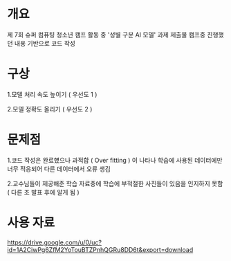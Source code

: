# 개요
제 7회 슈퍼 컴퓨팅 청소년 캠프 활동 중 '성별 구분 AI 모델' 과제 제출물
캠프중 진행했던 내용 기반으로 코드 작성


# 구상
1.모델 처리 속도 높이기 ( 우선도 1 )

2.모델 정확도 올리기 ( 우선도 2 )


# 문제점
1.코드 작성은 완료헀으나 과적합 ( Over fitting ) 이 나타나 학습에 사용된 데이터에만 너무 적응되어 다른 데이터에서 오류 생김

2.교수님들이 제공해준 학습 자료중에 학습에 부적절한 사진들이 있음을 인지하지 못함 ( 다른 조 발표 후에 알게 됨 )


# 사용 자료
https://drive.google.com/u/0/uc?id=1A2CiwPg6ZfM2YoTouBTZPnhQGRu8DD6t&export=download
